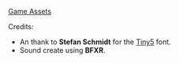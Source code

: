 [Game Assets](https://opengameart.org/content/swarmer-game-assets)

Credits:   
- An thank to <b>Stefan Schmidt</b> for the [Tiny5](https://fonts.google.com/specimen/Tiny5) font.
- Sound create using <b>BFXR</b>.

